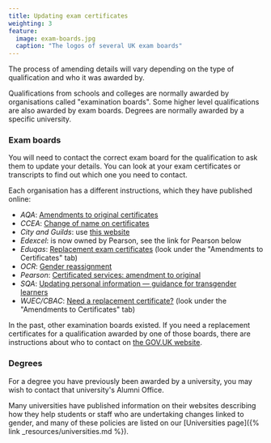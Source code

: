 ```yaml
---
title: Updating exam certificates
weighting: 3
feature:
  image: exam-boards.jpg
  caption: "The logos of several UK exam boards"
---
```


The process of amending details will vary depending on the type of qualification and who it was awarded by.

Qualifications from schools and colleges are normally awarded by organisations called "examination boards". Some higher level qualifications are also awarded by exam boards. Degrees are normally awarded by a specific university.

### Exam boards

You will need to contact the correct exam board for the qualification to ask them to update your details. You can look at your exam certificates or transcripts to find out which one you need to contact. 

Each organisation has a different instructions, which they have published online:

- *AQA*: [Amendments to original certificates](https://www.aqa.org.uk/contact-us/past-results-and-lost-certificates/amendments-to-original-certificates)
- *CCEA*: [Change of name on certificates](https://ccea.org.uk/learning-resources/obtaining-replacing-and-updating-certificates/change-name)
- *City and Guilds*: use [this website](https://archiveservices.cityandguilds.com/)
- *Edexcel*: is now owned by Pearson, see the link for Pearson below
- *Eduqas*: [Replacement exam certificates](https://www.eduqas.co.uk/home/student-support/replacement-exam-certificates/) (look under the "Amendments to Certificates" tab)
- *OCR*: [Gender reassignment](https://www.ocr.org.uk/students/replacement-certificates/gender-reassignment/)
- *Pearson*: [Certificated services: amendment to original](https://qualifications.pearson.com/en/support/Services/certificate-services/amendment-to-original.html)
- *SQA*: [Updating personal information — guidance for transgender learners](https://www.sqa.org.uk/sqa/75545.html)
- *WJEC/CBAC*: [Need a replacement certificate?](https://www.wjec.co.uk/home/student-support/replacement-exam-certificates) (look under the "Amendments to Certificates" tab)

In the past, other examination boards existed. If you need a  replacement certificates for a qualification awarded by one of those boards, there are instructions about who to contact on [the GOV.UK website](https://www.gov.uk/replacement-exam-certificate/if-your-old-exam-board-no-longer-exists).

### Degrees

For a degree you have previously been awarded by a university, you may wish to contact that university's Alumni Office. 

Many universities have published information on their websites describing how they help students or staff who are undertaking changes linked to gender, and many of these policies are listed on our [Universities page]({% link _resources/universities.md %}).
